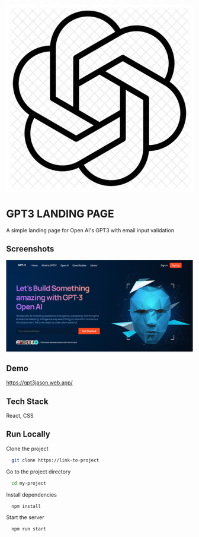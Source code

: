 
![Logo](src/assets/logo.png)


# GPT3 LANDING PAGE

A simple landing page for Open AI's GPT3 with email input validation


## Screenshots

![App Screenshot](src/assets/screenshot.png)


## Demo

https://gpt3jason.web.app/
## Tech Stack

React, CSS


## Run Locally

Clone the project

```bash
  git clone https://link-to-project
```

Go to the project directory

```bash
  cd my-project
```

Install dependencies

```bash
  npm install
```

Start the server

```bash
  npm run start
```

